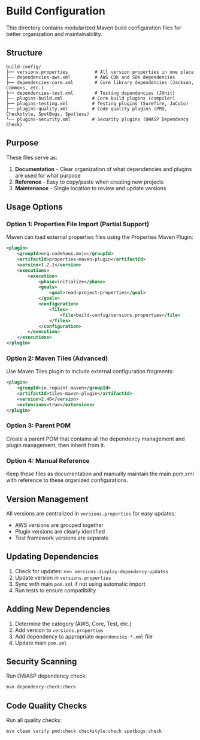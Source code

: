 # Build Configuration

This directory contains modularized Maven build configuration files for better organization and maintainability.

## Structure

```
build-config/
├── versions.properties          # All version properties in one place
├── dependencies-aws.xml         # AWS CDK and SDK dependencies
├── dependencies-core.xml        # Core library dependencies (Jackson, Commons, etc.)
├── dependencies-test.xml        # Testing dependencies (JUnit)
├── plugins-build.xml           # Core build plugins (compiler)
├── plugins-testing.xml         # Testing plugins (Surefire, JaCoCo)
├── plugins-quality.xml         # Code quality plugins (PMD, Checkstyle, SpotBugs, Spotless)
└── plugins-security.xml        # Security plugins (OWASP Dependency Check)
```

## Purpose

These files serve as:
1. **Documentation** - Clear organization of what dependencies and plugins are used for what purpose
2. **Reference** - Easy to copy/paste when creating new projects
3. **Maintenance** - Single location to review and update versions

## Usage Options

### Option 1: Properties File Import (Partial Support)
Maven can load external properties files using the Properties Maven Plugin:

```xml
<plugin>
    <groupId>org.codehaus.mojo</groupId>
    <artifactId>properties-maven-plugin</artifactId>
    <version>1.2.1</version>
    <executions>
        <execution>
            <phase>initialize</phase>
            <goals>
                <goal>read-project-properties</goal>
            </goals>
            <configuration>
                <files>
                    <file>build-config/versions.properties</file>
                </files>
            </configuration>
        </execution>
    </executions>
</plugin>
```

### Option 2: Maven Tiles (Advanced)
Use Maven Tiles plugin to include external configuration fragments:

```xml
<plugin>
    <groupId>io.repaint.maven</groupId>
    <artifactId>tiles-maven-plugin</artifactId>
    <version>2.40</version>
    <extensions>true</extensions>
</plugin>
```

### Option 3: Parent POM
Create a parent POM that contains all the dependency management and plugin management, then inherit from it.

### Option 4: Manual Reference
Keep these files as documentation and manually maintain the main pom.xml with reference to these organized configurations.

## Version Management

All versions are centralized in `versions.properties` for easy updates:
- AWS versions are grouped together
- Plugin versions are clearly identified
- Test framework versions are separate

## Updating Dependencies

1. Check for updates: `mvn versions:display-dependency-updates`
2. Update version in `versions.properties`
3. Sync with main `pom.xml` if not using automatic import
4. Run tests to ensure compatibility

## Adding New Dependencies

1. Determine the category (AWS, Core, Test, etc.)
2. Add version to `versions.properties`
3. Add dependency to appropriate `dependencies-*.xml` file
4. Update main `pom.xml`

## Security Scanning

Run OWASP dependency check:
```bash
mvn dependency-check:check
```

## Code Quality Checks

Run all quality checks:
```bash
mvn clean verify pmd:check checkstyle:check spotbugs:check
```